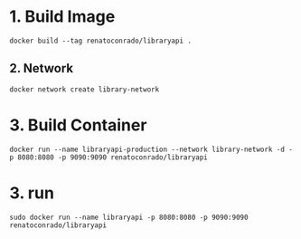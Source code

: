 # 1. Build Image

```
docker build --tag renatoconrado/libraryapi .
```

## 2. Network

```shell
docker network create library-network
```

# 3. Build Container

```shell
docker run --name libraryapi-production --network library-network -d -p 8080:8080 -p 9090:9090 renatoconrado/libraryapi
```

# 3. run

```shell
sudo docker run --name libraryapi -p 8080:8080 -p 9090:9090 renatoconrado/libraryapi
```